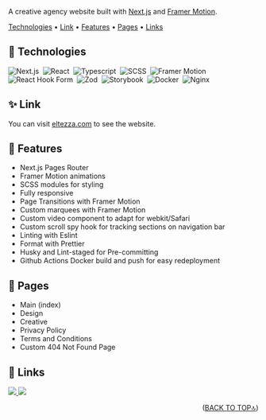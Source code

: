 A creative agency website built with [Next.js](https://nextjs.org/) and [Framer Motion](https://www.framer.com/motion/).

<p>

<p>

[Technologies](#-technologies) •
[Link](#-link) •
[Features](#-features) •
[Pages](#-pages) •
[Links](#-links)

</p>

## 🔧 Technologies

![Next.js](https://img.shields.io/badge/-Next.js-05122A?style=for-the-badge&logo=next.js)&nbsp;
![React](https://img.shields.io/badge/-React-05122A?style=for-the-badge&logo=react)&nbsp;
![Typescript](https://img.shields.io/badge/-Typescript-05122A?style=for-the-badge&logo=typescript)&nbsp;
![SCSS](https://img.shields.io/badge/-SCSS-05122A?style=for-the-badge&logo=sass)&nbsp;
![Framer Motion](https://img.shields.io/badge/-Framer_Motion-05122A?style=for-the-badge&logo=framer)&nbsp;
![React Hook Form](https://img.shields.io/badge/-React_Hook_Form-05122A?style=for-the-badge&logo=reacthookform)&nbsp;
![Zod](https://img.shields.io/badge/-Zod-05122A?style=for-the-badge&logo=zod)&nbsp;
![Storybook](https://img.shields.io/badge/-Storybook-05122A?style=for-the-badge&logo=storybook)&nbsp;
![Docker](https://img.shields.io/badge/-Docker-05122A?style=for-the-badge&logo=docker)&nbsp;
![Nginx](https://img.shields.io/badge/-Nginx-05122A?style=for-the-badge&logo=nginx)&nbsp;

</p>

## ✨ Link

You can visit [eltezza.com](https://www.eltezza.com/) to see the website.

## 🧩 Features

- Next.js Pages Router
- Framer Motion animations
- SCSS modules for styling
- Fully responsive
- Page Transitions with Framer Motion
- Custom marquees with Framer Motion
- Custom video component to adapt for webkit/Safari
- Custom scroll spy hook for tracking sections on navigation bar
- Linting with Eslint
- Format with Prettier
- Husky and Lint-staged for Pre-committing
- Github Actions Docker build and push for easy redeployment

## 📃 Pages

- Main (index)
- Design
- Creative
- Privacy Policy
- Terms and Conditions
- Custom 404 Not Found Page

## 🔗 Links

<p>
  <a href="https://github.com/todd-carlsson">
    <img src="https://img.shields.io/badge/Github-000?style=flat&logo=github&logoColor=white"/>
  </a>
  <a href="https://www.linkedin.com/in/todd-carlsson-4181502a2/">
    <img src="https://img.shields.io/badge/linkedin-0A66C2?style=flat&logo=linkedin&logoColor=white"/>
  </a>
</p>

<p align="right">(<a href="#top">BACK TO TOP🔝</a>)</p>